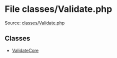 File classes/Validate.php
=========

Source: [classes/Validate.php](https://github.com/PrestaShop/PrestaShop/blob/1.5.2.0/classes/Validate.php)


Classes
-------

* [ValidateCore](class.ValidateCore.md)

